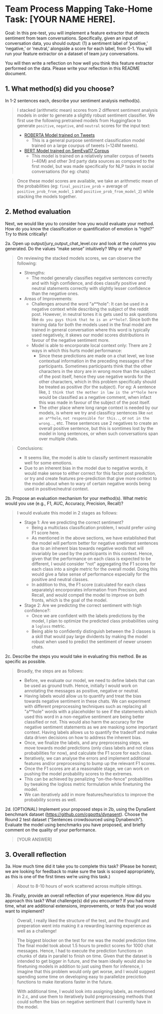 # Team Process Mapping Take-Home Task: [YOUR NAME HERE].

Goal: In this pre-test, you will implement a feature extractor that detects sentiment from team conversations. Specifically, given an input of conversation data, you should output: (1) a sentiment label of ‘positive,’ ‘negative,’ or ‘neutral,’ alongside a score for each label, from 0-1. You will run your feature extractor on a dataset of team jury conversations.

You will then write a reflection on how well you think this feature extractor performed on the data. Please write your reflection in this README document.

## 1. What method(s) did you choose?
In 1-2 sentences each, describe your sentiment analysis method(s).

> I stacked (arithmetic mean) scores from 2 different sentiment analysis models in order to generate a slightly robust sentiment classifier. We first use the following pretrained models from Huggingface to generate `positive`, `negative`, and `neutral` scores for the input text:
> - [ROBERTA Model trained on Tweets](https://huggingface.co/cardiffnlp/twitter-roberta-base-sentiment-latest)
>   - This is a general purpose sentiment classification model trained on a large courpus of tweets (~124M tweets).
> - [BERT Model trained on SemEval17 Corpus](https://huggingface.co/finiteautomata/bertweet-base-sentiment-analysis)
>   - This model is trained on a relatively smaller corpus of tweets (~40M) and other 3rd party data sources as compared to the first model, but was made specifically for NLP tasks in social conversations (for eg: chats)

> Once these model scores are available, we take an arithmetic mean of the probabilities (eg: `final_positive_prob` = average of `positive_prob_from_model_1` and `positive_prob_from_model_2`) while stacking the models together.

## 2. Method evaluation
Next, we would like you to consider how you would evaluate your method. How do you know the classification or quantification of emotion is “right?” Try to think critically!

2a. Open up output/jury_output_chat_level.csv and look at the columns you generated. Do the values “make sense” intuitively? Why or why not?

> On reviewing the stacked models scores, we can observe the following:
> - Strengths:
>   - The model generally classifies negative sentences correctly and with high confidence, and does classify positive and neutral statements correctly with slightly lesser confidence than the negative ones.
> - Areas of Improvements:
>   - Challenges around the word "a**hole": It can be used in a negative context while describing the subject of the reddit post. However, in neutral tones it is gets used to ask questions like `do you guys think that he is an a**hole?`. Since both the training data for both the models used in the final model are trained in general conversation where this word is typically used negatively, it skews our model scores distributions in favour of the negative sentiment more.
>   - Model is able to encorporate local context only: There are 2 ways in which this hurts model performance:
>     - Since these predictions are made on a chat level, we lose contextual information in the preceding messages of the participants. Sometimes participants think that the other characters in the story are in wrong more than the subject of the post itself, hence they use negative words for the other characters, which in this problem specifically should be treated as positive (for the subject). For eg: A sentence like, `I think that the mother in law is the a**hole here` would be classified as a negative comment, when infact this was made in favour of the subject of the post itself.
>     - The other place where long range context is needed by our models, is where we try and classificy sentences like `not an a**hole`, `not responsible for this..`, or `not in the wrong..`, etc. These sentences use 2 negatives to create an overall positive sentence, but this is somtimes lost by the model in long sentences, or when such conversations span over multiple chats.

> Conclusions:
> - It seems like, the model is able to classify sentiment reasonable well for some emotions. 
> - Due to an inherent bias in the model due to negative words, it would make sense to either correct for this factor post prediction, or try and create features pre-prediction that give more context to the model about when to wary of certain negative words being used in positive/neutral context.


2b. Propose an evaluation mechanism for your method(s). What metric would you use (e.g., F1, AUC, Accuracy, Precision, Recall)?

> I would evaluate this model in 2 stages as follows:
> - Stage 1: Are we predicting the correct sentiment?
>   - Being a multiclass classification problem, I would prefer using F1 score here. 
>   - As mentioned in the above sections, we have established that the model will perform better for negative snetiment sentences due to an inherent bias towards negative words that will invariably be used by the participants in this context. Hence, given that the performance on each class is expected to be different, I would consider "not" aggregating the F1 scores for each class into a single metric for the overall model. Doing this would give a false sense of performance especially for the positive and neutral classes. 
>   - In addition to this, the F1 score (calculated for each class separately) encorporates information from Precision, and Recall, and would compell the model to improve on both fronts, which is the goal of the model.
> - Stage 2: Are we predicting the correct sentiment with high confidence?:
>   - Once we are confident with the labels predictions by the model, I plan to optimize the predicted class probabilities using a `logloss` metric.
>   - Being able to confidently distinguish between the 3 classes is a skill that would pay large dividents by making the model robust when used to predict the sentiment of newer unseen chats.

2c. Describe the steps you would take in evaluating this method. Be as specific as possible.

> Broadly, the steps are as follows:
> - Before, we evaluate our model, we need to define labels that can be used as ground truth. Hence, initially I would work on annotating the messages as positive, negative or neutral.
> - Having labels would allow us to quantify and treat the bias towards negative sentiment in these chats. We can experiment with different preprocessing techniques such as replacing all "a**hole" words with a placeholder to see if the statements which used this word in a non-negative sentiment are being better classified or not. This would also harm the accuracy for the negative sentiment statements as we are masking some important context. Having labels allows us to quantify the tradeoff and make data driven decisions on how to address the inherent bias.
> - Once, we finalize the labels, and any preprocessing steps, we move towards model predictions (only class labels and not class probabilities for now), and calculate the F1 score for each class. 
> - Iteratively, we can analyse the errors and implement additional features and/or preprocessing to bump up the relevant F1 scores.
> - Once the F1 scores are at a reasonable stage, we can work on pushing the model probability scores to the extremes.
> - This can be achieved by penalizing "on-the-fence" probabilities by tweaking the logloss metric formulation while finetuning the model.
> - We can iteratively add in more features/heuristics to improve the probability scores as well.

2d. (OPTIONAL) Implement your proposed steps in 2b, using the DynaSent benchmark dataset (https://github.com/cgpotts/dynasent). Choose the Round 2 test dataset (“Sentences crowdsourced using Dynabench”). Evaluate the model using benchmarks you have proposed, and briefly comment on the quality of your performance.

> [YOUR ANSWER]

## 3. Overall reflection
3a. How much time did it take you to complete this task? (Please be honest; we are looking for feedback to make sure the task is scoped appropriately, as this is one of the first times we’re using this task.)

> About to 8-10 hours of work scattered across multiple sittings.

3b. Finally, provide an overall reflection of your experience. How did you approach this task? What challenge(s) did you encounter? If you had more time, what are additional extensions, improvements, or tests that you would want to implement?

> Overall, I really liked the structure of the test, and the thought and preperation went into making it a rewarding learning experience as well as a challenge! 

> The biggest blocker on the test for me was the model prediction time. The final model took about 1.5 hours to predict scores for 1000 chat messages. Hence, I had to execute the prediction functions on chunks of data in parallel to finish on time. Given that the dataset is intended to get bigger in future, and the team ideally would also be finetuning models in addition to just using them for inference, I imagine that this problem would only get worse, and I would suggest spending some time on developing easy to parallelize preciction functions to make iterations faster in the future.

> With additional time, I would look into assigning labels, as mentioned in 2.c, and use them to iteratively build preprocessing methods that could soften the bias on negative sentiment that I currently have in the model.
